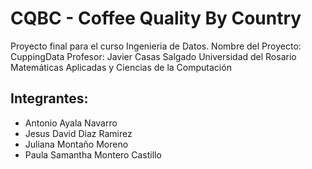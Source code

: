 # CQBC - Coffee Quality By Country

Proyecto final para el curso Ingenieria de Datos. 
Nombre del Proyecto: CuppingData
Profesor: Javier Casas Salgado
Universidad del Rosario
Matemáticas Aplicadas y Ciencias de la Computación

## Integrantes:
* Antonio Ayala Navarro
* Jesus David Diaz Ramirez
* Juliana Montaño Moreno
* Paula Samantha Montero Castillo
